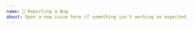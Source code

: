 ```yaml
---
name: 🐛 Reporting a Bug
about: Open a new issue here if something isn't working as expected.
---
```


<!--

Thanks for filing an issue on Apollo Server!

Before reporting a bug, please first check for existing or closed issues
and read the instructions for filing a bug report:

https://github.com/apollographql/apollo-server/blob/main/CONTRIBUTING.md#reporting-bugs

### This bug report should include:

- [ ] A short, but descriptive title. The title doesn't need "Apollo" in it.
- [ ] The package name and version of Apollo showing the problem.
- [ ] If applicable, the last version of Apollo where the problem did _not_ occur.
- [ ] The expected behavior.
- [ ] The actual behavior.
- [ ] A **simple**, runnable reproduction!
      Please make a GitHub repository that anyone can clone and run and see the
      problem. Other great ways to demonstrate a reproduction are using our
      CodeSandbox template (https://codesandbox.io/s/apollo-server), or re-mixing
      our Glitch template (https://glitch.com/~apollo-launchpad).

  Please make sure that you include the following information to ensure that your issue is actionable.

  If you don't follow the template, your issue may end up being closed without anyone looking at it carefully, because it is not actionable for us without the information in this template.

-->
